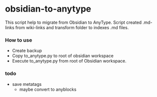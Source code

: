 # obsidian-to-anytype
This script help to migrate from Obsidian to AnyType.
Script created .md-links from wiki-links and transform folder to indexes .md files.

### How to use
- Create backup
- Copy to_anytype.py to root of obsidian workspace
- Execute to_anytype.py from root of Obsidian workspace.

### todo
- save metatags
    - maybe convert to anyblocks
